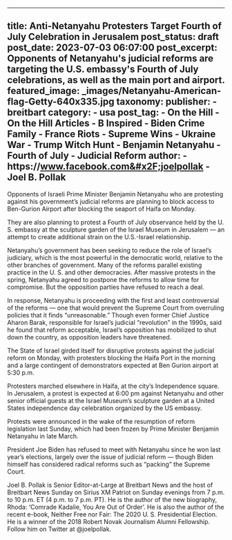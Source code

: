 
---
title: Anti-Netanyahu Protesters Target Fourth of July Celebration in Jerusalem 
post_status: draft
post_date: 2023-07-03 06:07:00 
post_excerpt: Opponents of Netanyahu&#39;s judicial reforms are targeting the U.S. embassy&#39;s Fourth of July celebrations, as well as the main port and airport. 
featured_image: _images/Netanyahu-American-flag-Getty-640x335.jpg 
taxonomy:
    publisher:
        - breitbart
    category:
        - usa 
    post_tag:
        - On the Hill
        - On the Hill Articles
        - B Inspired
        - Biden Crime Family
        - France Riots
        - Supreme Wins
        - Ukraine War
        - Trump Witch Hunt
        - Benjamin Netanyahu
        - Fourth of July
        - Judicial Reform
    author:
        - https:&#x2F;&#x2F;www.facebook.com&#x2F;joelpollak
        - Joel B. Pollak
---
Opponents of Israeli Prime Minister Benjamin Netanyahu who are protesting against his government’s judicial reforms are planning to block access to Ben-Gurion Airport after blocking the seaport of Haifa on Monday.

They are also planning to protest a Fourth of July observance held by the U. S. embassy at the sculpture garden of the Israel Museum in Jerusalem — an attempt to create additional strain on the U.S.-Israel relationship.

Netanyahu’s government has been seeking to reduce the role of Israel’s judiciary, which is the most powerful in the democratic world, relative to the other branches of government. Many of the reforms parallel existing practice in the U. S. and other democracies. After massive protests in the spring, Netanyahu agreed to postpone the reforms to allow time for compromise. But the opposition parties have refused to reach a deal.

In response, Netanyahu is proceeding with the first and least controversial of the reforms — one that would prevent the Supreme Court from overruling policies that it finds “unreasonable.” Though even former Chief Justice Aharon Barak, responsible for Israel’s judicial “revolution” in the 1990s, said he found that reform acceptable, Israel’s opposition has mobilized to shut down the country, as opposition leaders have threatened.

The State of Israel girded itself for disruptive protests against the judicial reform on Monday, with protesters blocking the Haifa Port in the morning and a large contingent of demonstrators expected at Ben Gurion airport at 5:30 p.m.

Protesters marched elsewhere in Haifa, at the city’s Independence square. In Jerusalem, a protest is expected at 6:00 pm against Netanyahu and other senior official guests at the Israel Museum’s sculpture garden at a United States independence day celebration organized by the US embassy.

Protests were announced in the wake of the resumption of reform legislation last Sunday, which had been frozen by Prime Minister Benjamin Netanyahu in late March.

President Joe Biden has refused to meet with Netanyahu since he won last year’s elections, largely over the issue of judicial reform — though Biden himself has considered radical reforms such as “packing” the Supreme Court.

Joel B. Pollak is Senior Editor-at-Large at Breitbart News and the host of Breitbart News Sunday on Sirius XM Patriot on Sunday evenings from 7 p.m. to 10 p.m. ET (4 p.m. to 7 p.m. PT). He is the author of the new biography, Rhoda: ‘Comrade Kadalie, You Are Out of Order’. He is also the author of the recent e-book, Neither Free nor Fair: The 2020 U. S. Presidential Election. He is a winner of the 2018 Robert Novak Journalism Alumni Fellowship. Follow him on Twitter at @joelpollak. 